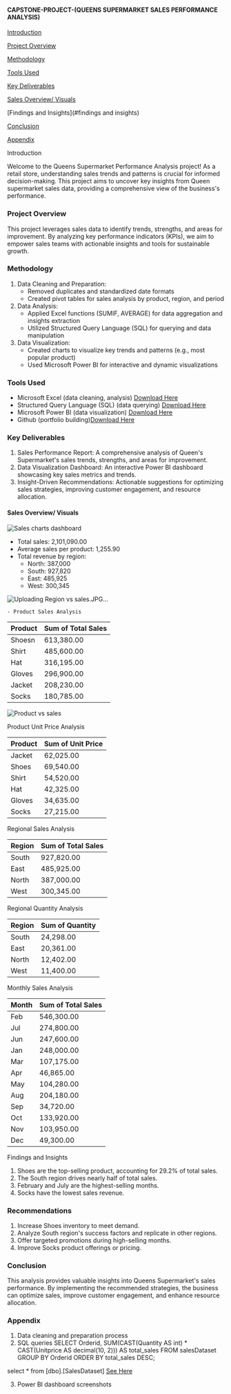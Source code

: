 #### CAPSTONE-PROJECT-(QUEENS SUPERMARKET SALES PERFORMANCE ANALYSIS)
[Introduction](#introduction)

[Project Overview](#project-overview)

[Methodology](#methodology)

[Tools Used](#tools-used)

[Key Deliverables](#key-deliverables)

[Sales Overview/ Visuals](#sales-overview/visuals)

[Findings and Insights](#findings and insights)

[Conclusion](#conclusion)

[Appendix](appendix)












Introduction

Welcome to the Queens Supermarket Performance Analysis project! As a retail store, understanding sales trends and patterns is crucial for informed decision-making. This project aims to uncover key insights from Queen supermarket sales data, providing a comprehensive view of the business's performance.

### Project Overview
This project leverages sales data to identify trends, strengths, and areas for improvement. By analyzing key performance indicators (KPIs), we aim to empower sales teams with actionable insights and tools for sustainable growth.


### Methodology

1. Data Cleaning and Preparation:
    - Removed duplicates and standardized date formats
    - Created pivot tables for sales analysis by product, region, and period
2. Data Analysis:
    - Applied Excel functions (SUMIF, AVERAGE) for data aggregation and insights extraction
    - Utilized Structured Query Language (SQL) for querying and data manipulation
3. Data Visualization:
    - Created charts to visualize key trends and patterns (e.g., most popular product)
    - Used Microsoft Power BI for interactive and dynamic visualizations

### Tools Used

- Microsoft Excel (data cleaning, analysis) [Download Here](https://www.microsoft.com)
- Structured Query Language (SQL) (data querying) [Download Here](https://learn.microsoft.com/en-us/sql/ssms/download-sql-server-management-studio-ssms?view=sql-server-ver16&redirectedfrom=MSDN)
- Microsoft Power BI (data visualization) [Download Here](https://www.bing.com/search?pglt=43&q=powerbi.microsoft.com+download&cvid=0fae1f6dca6b4926aa1707cb15244dd6&gs_lcrp=EgRlZGdlKgYIAxAAGEAyBggAEEUYOTIGCAEQABhAMgYIAhAAGEAyBggDEAAYQDIGCAQQABhAMgYIBRAAGEAyBggGEAAYQDIGCAcQABhAMgYICBAAGEDSAQkxNDMzOGowajGoAgCwAgA&FORM=ANNTA1&DAF0=1&PC=U531)
- Github (portfolio building)[Download Here](https://github.com/apps/desktop)

### Key Deliverables

1. Sales Performance Report: A comprehensive analysis of Queen's Supermarket's sales trends, strengths, and areas for improvement.
2. Data Visualization Dashboard: An interactive Power BI dashboard showcasing key sales metrics and trends.
3. Insight-Driven Recommendations: Actionable suggestions for optimizing sales strategies, improving customer engagement, and resource allocation.


#### Sales Overview/ Visuals

![Sales charts dashboard](https://github.com/user-attachments/assets/0241f1b8-64ca-4779-931a-190129ba2b9c)


- Total sales: 2,101,090.00
- Average sales per product: 1,255.90
- Total revenue by region:
    - North: 387,000 
    - South: 927,820 
    - East: 485,925
    - West: 300,345
 
![Uploading Region vs sales.JPG…]()

 
    - Product Sales Analysis

| Product | Sum of Total Sales |
| --- | --- |
| Shoesn | 613,380.00 |
| Shirt  | 485,600.00 |
| Hat    | 316,195.00 |
| Gloves | 296,900.00 |
| Jacket | 208,230.00 |
| Socks  | 180,785.00 |

![Product vs sales](https://github.com/user-attachments/assets/f5325c5d-e70c-464c-894f-8337cfe7f3a2)

Product Unit Price Analysis

| Product | Sum of Unit Price |
| --- | --- |
| Jacket | 62,025.00 |
| Shoes |  69,540.00 |
| Shirt |  54,520.00 |
| Hat    | 42,325.00 |
| Gloves | 34,635.00 |
| Socks  | 27,215.00 |

Regional Sales Analysis

| Region | Sum of Total Sales |
| --- | --- |
| South | 927,820.00 |
| East | 485,925.00 |
| North | 387,000.00 |
| West | 300,345.00 |

Regional Quantity Analysis

| Region | Sum of Quantity |
| --- | --- |
| South | 24,298.00 |
| East | 20,361.00 |
| North | 12,402.00 |
| West | 11,400.00 |

Monthly Sales Analysis

| Month | Sum of Total Sales |
| --- | --- |
| Feb | 546,300.00 |
| Jul | 274,800.00 |
| Jun | 247,600.00 |
| Jan | 248,000.00 |
| Mar | 107,175.00 |
| Apr | 46,865.00 |
| May | 104,280.00 |
| Aug | 204,180.00 |
| Sep | 34,720.00 |
| Oct | 133,920.00 |
| Nov | 103,950.00 |
| Dec | 49,300.00 |

Findings and Insights

1. Shoes are the top-selling product, accounting for 29.2% of total sales.
2. The South region drives nearly half of total sales.
3. February and July are the highest-selling months.
4. Socks have the lowest sales revenue.

### Recommendations

1. Increase Shoes inventory to meet demand.
2. Analyze South region's success factors and replicate in other regions.
3. Offer targeted promotions during high-selling months.
4. Improve Socks product offerings or pricing.

### Conclusion

This analysis provides valuable insights into Queens Supermarket's sales performance. By implementing the recommended strategies, the business can optimize sales, improve customer engagement, and enhance resource allocation.

### Appendix

1. Data cleaning and preparation process
2. SQL queries SELECT Orderid, 
       SUM(CAST(Quantity AS int) * CAST(Unitprice AS decimal(10, 2))) AS total_sales
FROM salesDataset
GROUP BY Orderid
ORDER BY total_sales DESC;

select * from [dbo].[SalesDataset]
                 [See Here](https://drive.google.com/file/d/1x24fM0uK3UgewyJ3F3X-D8OB_O2uAs6Z/view?usp=sharing)

                 
3. Power BI dashboard screenshots









